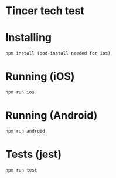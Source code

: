 # Tincer tech test

# Installing

```
npm install (pod-install needed for ios)
```

# Running (iOS)

```
npm run ios
```

# Running (Android)

```
npm run android
```

# Tests (jest)

```
npm run test
```
